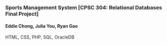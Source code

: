 ### Sports Management System [CPSC 304: Relational Databases Final Project]
#### Eddie Chong, Julia You, Ryan Gao

HTML, CSS, PHP, SQL, OracleDB

